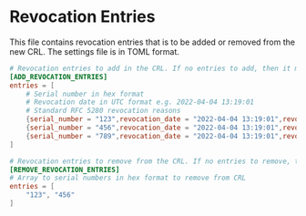 # Revocation Entries

This file contains revocation entries that is to be added or removed from the new CRL. The settings file is in
TOML format.

````toml
# Revocation entries to add in the CRL. If no entries to add, then it must be absent
[ADD_REVOCATION_ENTRIES]
entries = [
    # Serial number in hex format
    # Revocation date in UTC format e.g. 2022-04-04 13:19:01
    # Standard RFC 5280 revocation reasons
    {serial_number = "123",revocation_date = "2022-04-04 13:19:01",revocation_reason = "unspecified"},
    {serial_number = "456",revocation_date = "2022-04-04 13:19:01",revocation_reason = "unspecified"},
    {serial_number = "789",revocation_date = "2022-04-04 13:19:01",revocation_reason = "keyCompromise"}
]

# Revocation entries to remove from the CRL. If no entries to remove, then it must be absent
[REMOVE_REVOCATION_ENTRIES]
# Array to serial numbers in hex format to remove from CRL
entries = [
	"123", "456"
]
````


